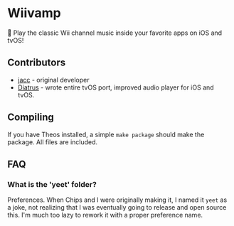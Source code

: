 # Wiivamp
🎼 Play the classic Wii channel music inside your favorite apps on iOS and tvOS!


## Contributors

- [jacc](https://lafond.dev) - original developer
- [Diatrus](https://diatr.us) - wrote entire tvOS port, improved audio player for iOS and tvOS.

## Compiling

If you have Theos installed, a simple `make package` should make the package. All files are included.

## FAQ

### What is the 'yeet' folder?
Preferences. When Chips and I were originally making it, I named it `yeet` as a joke, not realizing that I was eventually going to release and open source this. I'm much too lazy to rework it with a proper preference name.

